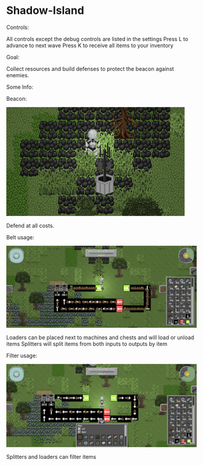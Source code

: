 # Shadow-Island

Controls:

All controls except the debug controls are listed in the settings
Press L to advance to next wave
Press K to receive all items to your inventory

Goal:

Collect resources and build defenses to protect the beacon against enemies.


Some Info:

Beacon:

![alt text](https://github.com/dionvc/Shadow-Island/blob/main/beacon.PNG?raw=true)

Defend at all costs.

Belt usage:

![alt text](https://github.com/dionvc/Shadow-Island/blob/main/beltusage.PNG?raw=true)

Loaders can be placed next to machines and chests and will load or unload items
Splitters will split items from both inputs to outputs by item

Filter usage:

![alt text](https://github.com/dionvc/Shadow-Island/blob/main/filterusage.PNG?raw=true)

Splitters and loaders can filter items
